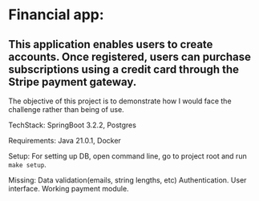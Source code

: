 # Financial app: 
## This application enables users to create accounts. Once registered, users can purchase subscriptions using a credit card through the Stripe payment gateway.
The objective of this project is to demonstrate how I would face the challenge rather than being of use.

TechStack:
SpringBoot 3.2.2,
Postgres

Requirements:
Java 21.0.1,
Docker

Setup:
For setting up DB, open command line, go to project root and run `make setup`.

Missing:
Data validation(emails, string lengths, etc)
Authentication.
User interface.
Working payment module.
